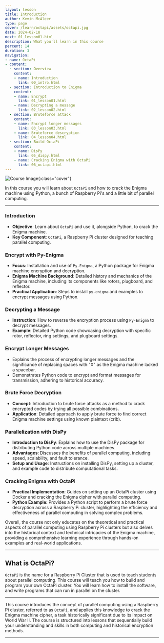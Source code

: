 ```yaml
---
layout: lesson
title: Introduction
author: Kevin McAleer
type: page
cover: /learn/octapi/assets/octapi.jpg
date: 2024-02-18
next: 01_lesson01.html
description: What you'll learn in this course
percent: 14
duration: 3
navigation:
- name: OctaPi
- content:
  - section: Overview
    content:
    - name: Introduction
      link: 00_intro.html
  - section: Introduction to Enigma
    content:
    - name: Encrypt
      link: 01_lesson01.html
    - name: Decrypting a message
      link: 02_lesson02.html
  - section: Bruteforce attack
    content:
    - name: Encrypt longer messages
      link: 03_lesson03.html
    - name: Bruteforce descryption
      link: 04_lesson04.html
  - section: Build OctaPi
    content:
    - name: DisPy
      link: 05_dispy.html
    - name: Cracking Enigma with OctaPi
      link: 06_octapi.html
---
```



![Course Image]({{page.cover}}){:class="cover"}

In this course you will learn about `OctaPi` and how to crack the Enigma machine using Python, a bunch of Raspberry Pi's and a little bit of parallel computing.

---

### Introduction

- **Objective**: Learn about `OctaPi` and use it, alongside Python, to crack the Enigma machine.
- **Key Component**: `OctaPi`, a Raspberry Pi cluster designed for teaching parallel computing.

### Encrypt with Py-Enigma

- **Focus**: Installation and use of `Py-Enigma`, a Python package for Enigma machine encryption and decryption.
- **Enigma Machine Background**: Detailed history and mechanics of the Enigma machine, including its components like rotors, plugboard, and reflector.
- **Practical Application**: Steps to install `py-enigma` and examples to encrypt messages using Python.

### Decrypting a Message

- **Instruction**: How to reverse the encryption process using `Py-Enigma` to decrypt messages.
- **Example**: Detailed Python code showcasing decryption with specific rotor, reflector, ring settings, and plugboard settings.

### Encrypt Longer Messages

- Explains the process of encrypting longer messages and the significance of replacing spaces with "X" as the Enigma machine lacked a spacebar.
- Demonstrates Python code to encrypt and format messages for transmission, adhering to historical accuracy.

### Brute Force Decryption

- **Concept**: Introduction to brute force attacks as a method to crack encrypted codes by trying all possible combinations.
- **Application**: Detailed approach to apply brute force to find correct Enigma machine settings using known plaintext (crib).

### Parallelization with DisPy

- **Introduction to DisPy**: Explains how to use the DisPy package for distributing Python code across multiple machines.
- **Advantages**: Discusses the benefits of parallel computing, including speed, scalability, and fault tolerance.
- **Setup and Usage**: Instructions on installing DisPy, setting up a cluster, and example code to distribute computational tasks.

### Cracking Enigma with OctaPi

- **Practical Implementation**: Guides on setting up an OctaPi cluster using Docker and cracking the Enigma cipher with parallel computing.
- **Python Example**: Provides a Python script to perform a brute force decryption across a Raspberry Pi cluster, highlighting the efficiency and effectiveness of parallel computing in solving complex problems.

Overall, the course not only educates on the theoretical and practical aspects of parallel computing using Raspberry Pi clusters but also delves into the historical context and technical intricacies of the Enigma machine, providing a comprehensive learning experience through hands-on examples and real-world applications.

---

## What is OctaPi?

`OctaPi` is the name for a Raspberry Pi Cluster that is used to teach students about parallel computing. This course will teach you how to build and program your own OctaPi cluster. You will learn how to install the software, and write programs that can run in parallel on the cluster.

---

This course introduces the concept of parallel computing using a Raspberry Pi cluster, referred to as `OctaPi`, and applies this knowledge to crack the Enigma machine cipher, a task historically significant due to its impact on World War II. The course is structured into lessons that sequentially build your understanding and skills in both computing and historical encryption methods.

---
